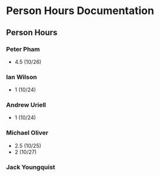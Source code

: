 # Person Hours Documentation

## Person Hours

### Peter Pham

- 4.5 (10/26)

### Ian Wilson

- 1 (10/24)

### Andrew Uriell

- 1 (10/24)

### Michael Oliver

- 2.5 (10/25)
- 2 (10/27) 

### Jack Youngquist
